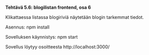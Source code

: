 **Tehtävä 5.6: blogilistan frontend, osa 6**

Klikattaessa listassa blogiriviä näytetään blogin tarkemmat tiedot.

Asennus:
    npm install

Sovelluksen käynnistys:
    npm start

Sovellus löytyy osoitteesta http://localhost:3000/



